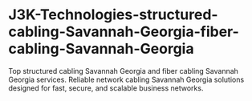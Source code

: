 # J3K-Technologies-structured-cabling-Savannah-Georgia-fiber-cabling-Savannah-Georgia
Top structured cabling Savannah Georgia and fiber cabling Savannah Georgia services. Reliable network cabling Savannah Georgia solutions designed for fast, secure, and scalable business networks.
